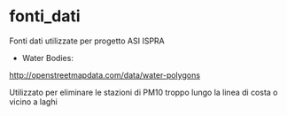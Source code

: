 # fonti_dati
Fonti dati utilizzate per progetto ASI ISPRA

- Water Bodies: 

http://openstreetmapdata.com/data/water-polygons

Utilizzato per eliminare le stazioni di PM10 troppo lungo la linea di costa o vicino a laghi
